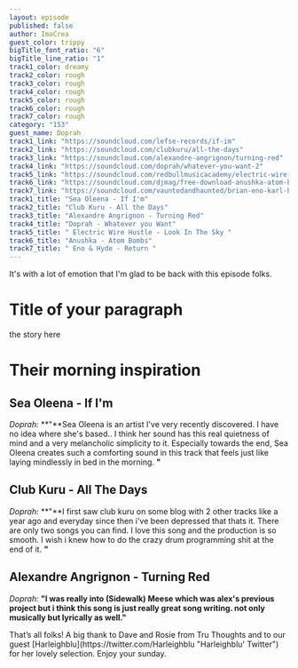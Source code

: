 ```yaml
---
layout: episode
published: false
author: ImaCrea
guest_color: trippy
bigTitle_font_ratio: "6"
bigTitle_line_ratio: "1"
track1_color: dreamy
track2_color: rough
track3_color: rough
track4_color: rough
track5_color: rough
track6_color: rough
track7_color: rough
category: "153"
guest_name: Doprah
track1_link: "https://soundcloud.com/lefse-records/if-im"
track2_link: "https://soundcloud.com/clubkuru/all-the-days"
track3_link: "https://soundcloud.com/alexandre-angrignon/turning-red"
track4_link: "https://soundcloud.com/doprah/whatever-you-want-2"
track5_link: "https://soundcloud.com/redbullmusicacademy/electric-wire-hustle-look-in-the-sky"
track6_link: "https://soundcloud.com/djmag/free-download-anushka-atom-bombs-vip"
track7_link: "https://soundcloud.com/vauntedandhaunted/brian-eno-karl-hyde-return"
track1_title: "Sea Oleena - If I'm"
track2_title: "Club Kuru - All the Days"
track3_title: "Alexandre Angrignon - Turning Red"
track4_title: "Doprah - Whatever you Want"
track5_title: " Electric Wire Hustle - Look In The Sky "
track6_title: "Anushka - Atom Bombs"
track7_title: " Eno & Hyde - Return "
---
```


<p id="introduction">
It's with a lot of emotion that I'm glad to be back with this episode folks.</p>
 
# Title of your paragraph
 
the story here
 
# Their morning inspiration
 
## Sea Oleena - If I'm
_Doprah:_ **"**Sea Oleena is an artist I've very recently discovered. I have no idea where she's based.. I think her sound has this real quietness of mind and a very melancholic simplicity to it. Especially towards the end, Sea Oleena creates such a comforting sound in this track that feels just like laying mindlessly in bed in the morning. **"**
 
## Club Kuru - All The Days
_Doprah:_ **"**I first saw club kuru on some blog with 2 other tracks like a year ago and everyday since then i've been depressed that thats it. There are only two songs you can find. I love this song and the production is so smooth. I wish i knew how to do the crazy drum programming shit at the end of it. **"**
 
## Alexandre Angrignon - Turning Red
_Doprah:_ **"**I was really into (Sidewalk) Meese which was alex's previous project but i think this song is just really great song writing. not only musically but lyrically as well.**"**
 
<p id="outroduction">
That’s all folks! A big thank to Dave and Rosie from Tru Thoughts and to our guest [Harleighblu](https://twitter.com/Harleighblu "Harleighblu' Twitter") for her lovely selection. Enjoy your sunday.
</p>